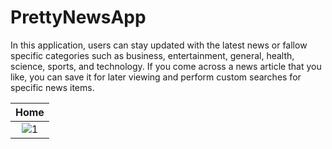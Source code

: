 # PrettyNewsApp
In this application, users can stay updated with the latest news or fallow specific categories such as business, entertainment, general, health, science, sports, and technology. If you come across a news article that you like, you can save it for later viewing and perform custom searches for specific news items.

| Home | 
|:-:|
| ![1](https://github.com/Cevik10/PrettyNewsApp/assets/100142322/35d4ebaf-e269-40d1-a811-6188501f74b1)|

